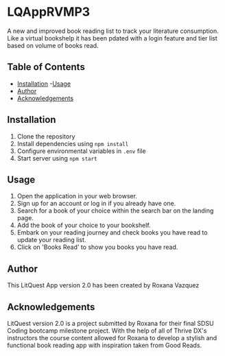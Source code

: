 # LQAppRVMP3
A new and improved book reading list to track your literature consumption. Like a virtual bookshelp it has been pdated with a login feature and tier list based on volume of books read.

## Table of Contents
- [Installation](#installation)
-[Usage](#usage)
- [Author](#author)
- [Acknowledgements](#acknowledgements)

## Installation
1. Clone the repository
2. Install dependencies using `npm install`
3. Configure environmental variables in `.env` file
4. Start server using `npm start`

## Usage

1. Open the application in your web browser.
2. Sign up for an account or log in if you already have one.
3. Search for a book of your choice within the search bar on the landing page.
4. Add the book of your choice to your bookshelf.
5. Embark on your reading journey and check books you have read to update your reading list. 
6. Click on 'Books Read' to show you books you have read.

## Author
This LitQuest App version 2.0 has been created by Roxana Vazquez

## Acknowledgements
LitQuest version 2.0 is a project submitted by Roxana for their final SDSU Coding bootcamp milestone project. With the help of all of Thrive DX's instructors the course content allowed for Roxana to develop a stylish and functional book reading app with inspiration taken from Good Reads. 